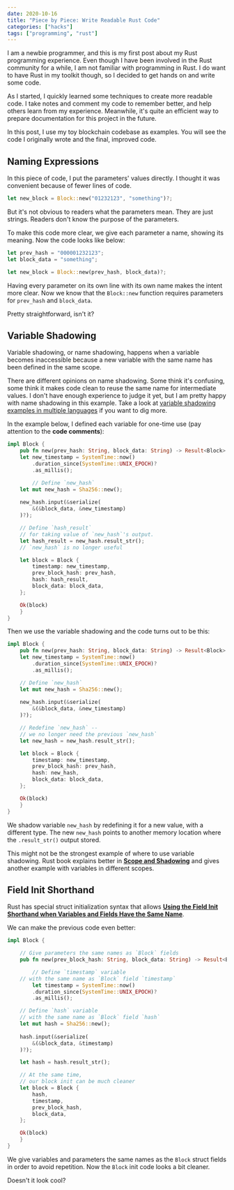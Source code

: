 ```yaml
---
date: 2020-10-16
title: "Piece by Piece: Write Readable Rust Code"
categories: ["hacks"]
tags: ["programming", "rust"]
---
```


I am a newbie programmer,
and this is my first post about my Rust programming experience.
Even though I have been involved in the Rust community for a while,
I am not familiar with programming in Rust.
I do want to have Rust in my toolkit though,
so I decided to get hands on and write some code.

As I started, 
I quickly learned some techniques to create more readable code.
I take notes and comment my code to remember better,
and help others learn from my experience.
Meanwhile, it's quite an efficient way to prepare documentation
for this project in the future.

In this post,
I use my toy blockchain codebase as examples.
You will see the code I originally wrote
and the final, improved code.


## Naming Expressions

In this piece of code, I put the parameters' values directly.
I thought it was convenient because of fewer lines of code.

```rust
let new_block = Block::new("01232123", "something")?;
```

But it's not obvious to readers what the parameters mean.
They are just strings.
Readers don't know the purpose of the parameters.

To make this code more clear,
we give each parameter a name, showing its meaning.
Now the code looks like below:

```rust
let prev_hash = "000001232123";
let block_data = "something";

let new_block = Block::new(prev_hash, block_data)?;
```

Having every parameter on its own line with its own name
makes the intent more clear.
Now we know that the `Block::new` function
requires parameters for `prev_hash` and `block_data`.

Pretty straightforward, isn't it?

## Variable Shadowing

Variable shadowing, or name shadowing,
happens when a variable becomes inaccessible because
a new variable with the same name has been defined
in the same scope.

There are different opinions on name shadowing.
Some think it's confusing,
some think it makes code clean to reuse the same name for intermediate values.
I don't have enough experience to judge it yet, 
but I am pretty happy with name shadowing in this example.
Take a look at [variable shadowing examples in multiple languages](https://en.wikipedia.org/wiki/Variable_shadowing)
if you want to dig more.

In the example below, I defined each variable for one-time use
(pay attention to the **code comments**):

```rust
impl Block {
    pub fn new(prev_hash: String, block_data: String) -> Result<Block> {
	let new_timestamp = SystemTime::now()
		.duration_since(SystemTime::UNIX_EPOCH)?
		.as_millis(); 

        // Define `new_hash`
	let mut new_hash = Sha256::new();
	
	new_hash.input(&serialize(
	    &(&block_data, &new_timestamp)
	)?);

	// Define `hash_result`
	// for taking value of `new_hash`'s output.
	let hash_result = new_hash.result_str();
	// `new_hash` is no longer useful 

	let block = Block {
	    timestamp: new_timestamp,
	    prev_block_hash: prev_hash,
	    hash: hash_result,
	    block_data: block_data,
	};

	Ok(block)
    }
}
```

Then we use the variable shadowing and
the code turns out to be this:

```rust
impl Block {
    pub fn new(prev_hash: String, block_data: String) -> Result<Block> {
	let new_timestamp = SystemTime::now()
		.duration_since(SystemTime::UNIX_EPOCH)?
		.as_millis(); 

	// Define `new_hash`
	let mut new_hash = Sha256::new();
	
	new_hash.input(&serialize(
	    &(&block_data, &new_timestamp)
	)?);

	// Redefine `new_hash` --
	// we no longer need the previous `new_hash`
	let new_hash = new_hash.result_str();

	let block = Block {
	    timestamp: new_timestamp,
	    prev_block_hash: prev_hash,
	    hash: new_hash,
	    block_data: block_data,
	};

	Ok(block)
    }
}
```
We shadow variable `new_hash` by redefining it for a new value,
with a different type.
The new `new_hash` points to another memory location where
the `.result_str()` output stored.

This might not be the strongest example of where
to use variable shadowing.
Rust book explains better in [**Scope and Shadowing**](https://doc.rust-lang.org/rust-by-example/variable_bindings/scope.html#scope-and-shadowing)
and gives another example with variables in different scopes.


## Field Init Shorthand

Rust has special struct initialization syntax that allows 
[**Using the Field Init Shorthand when Variables and Fields Have the Same Name**](https://doc.rust-lang.org/book/ch05-01-defining-structs.html#using-the-field-init-shorthand-when-variables-and-fields-have-the-same-name).

We can make the previous code even better:

```rust
impl Block {

    // Give parameters the same names as `Block` fields
    pub fn new(prev_block_hash: String, block_data: String) -> Result<Block> {

    	// Define `timestamp` variable 
	// with the same name as `Block` field `timestamp`
    	let timestamp = SystemTime::now()
		.duration_since(SystemTime::UNIX_EPOCH)?
		.as_millis(); 

	// Define `hash` variable
	// with the same name as `Block` field `hash`
	let mut hash = Sha256::new();
	
	hash.input(&serialize(
	    &(&block_data, &timestamp)
	)?);

	let hash = hash.result_str();

	// At the same time,
	// our block init can be much cleaner
	let block = Block {
	    hash,
	    timestamp,
	    prev_block_hash,
	    block_data,
	};

	Ok(block)
    }
}
```

We give variables and parameters the same names
as the `Block` struct fields in order to avoid repetition.
Now the `Block` init code looks a bit cleaner.

Doesn't it look cool?

